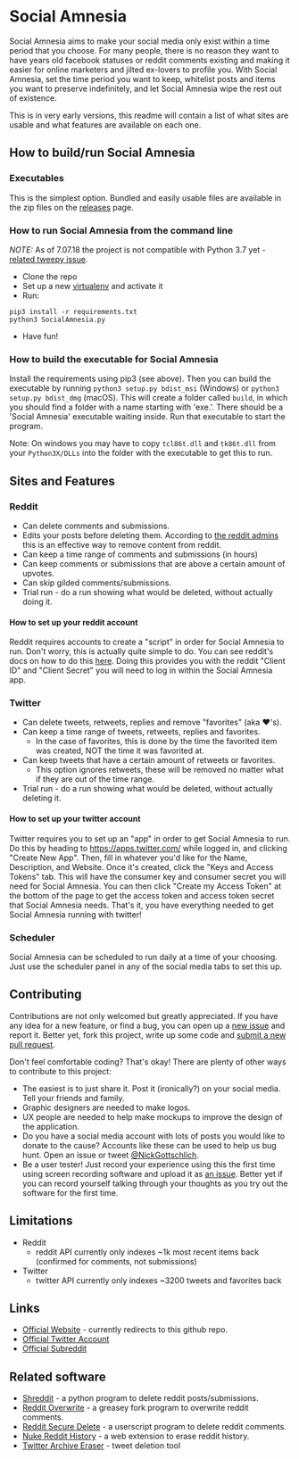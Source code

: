 # Social Amnesia
Social Amnesia aims to make your social media only exist within a time period that you choose. For many people, there is no reason they want to have years old facebook statuses or reddit comments existing and making it easier for online marketers and jilted ex-lovers to profile you. With Social Amnesia, set the time period you want to keep, whitelist posts and items you want to preserve indefinitely, and let Social Amnesia wipe the rest out of existence.

This is in very early versions, this readme will contain a list of what sites are usable and what features are available on each one.

## How to build/run Social Amnesia

### Executables

This is the simplest option. Bundled and easily usable files are available in the zip files on the [releases](https://github.com/Nick-Gottschlich/Social-Amnesia/releases) page.

### How to run Social Amnesia from the command line
*NOTE:* As of 7.07.18 the project is not compatible with Python 3.7 yet - [related tweepy issue](https://github.com/tweepy/tweepy/pull/1042).

* Clone the repo
* Set up a new [virtualenv](https://virtualenv.pypa.io/en/stable/) and activate it
* Run:
```
pip3 install -r requirements.txt
python3 SocialAmnesia.py
```
* Have fun!

### How to build the executable for Social Amnesia

Install the requirements using pip3 (see above).
Then you can build the executable by running `python3 setup.py bdist_msi` (Windows) or `python3 setup.py bdist_dmg` (macOS). 
This will create a folder called `build`, in which you should find a folder with a name starting with 'exe.'. 
There should be a 'Social Amnesia' executable waiting inside. Run that executable to start the program.

Note: On windows you may have to copy `tcl86t.dll` and `tk86t.dll` from your `Python3X/DLLs` into the folder with the executable to get this to run.

## Sites and Features

### Reddit
* Can delete comments and submissions.
* Edits your posts before deleting them. According to [the reddit admins](https://www.reddit.com/r/blog/comments/1dhw2j/reddits_privacy_policy_has_been_rewritten_from/c9qgbbb/) this is an effective way to remove content from reddit.
* Can keep a time range of comments and submissions (in hours)
* Can keep comments or submissions that are above a certain amount of upvotes.
* Can skip gilded comments/submissions.
* Trial run - do a run showing what would be deleted, without actually doing it.

#### How to set up your reddit account
Reddit requires accounts to create a "script" in order for Social Amnesia to run. Don't worry, this is actually quite simple to do. You can see reddit's docs on how to do this [here](https://github.com/reddit-archive/reddit/wiki/OAuth2-Quick-Start-Example#first-steps). Doing this provides you with the reddit "Client ID" and "Client Secret" you will need to log in within the Social Amnesia app.

### Twitter
* Can delete tweets, retweets, replies and remove "favorites" (aka ❤️'s).
* Can keep a time range of tweets, retweets, replies and favorites.
  * In the case of favorites, this is done by the time the favorited item was created, NOT the time it was favorited at.
* Can keep tweets that have a certain amount of retweets or favorites.
  * This option ignores retweets, these will be removed no matter what if they are out of the time range.
* Trial run - do a run showing what would be deleted, without actually deleting it.

#### How to set up your twitter account
Twitter requires you to set up an "app" in order to get Social Amnesia to run. Do this by heading to https://apps.twitter.com/ while logged in, and clicking "Create New App". Then, fill in whatever you'd like for the Name, Description, and Website. Once it's created, click the "Keys and Access Tokens" tab. This will have the consumer key and consumer secret you will need for Social Amnesia. You can then click "Create my Access Token" at the bottom of the page to get the access token and access token secret that Social Amnesia needs. That's it, you have everything needed to get Social Amnesia running with twitter!

### Scheduler

Social Amnesia can be scheduled to run daily at a time of your choosing. Just use the scheduler panel in any of the social media tabs to set this up.

## Contributing

Contributions are not only welcomed but greatly appreciated. If you have any idea for a new feature, or find a bug, you can open up a [new issue](https://github.com/Nick-Gottschlich/Social-Amnesia/issues/new) and report it. Better yet, fork this project, write up some code and [submit a new pull request](https://github.com/Nick-Gottschlich/Social-Amnesia/compare).

Don't feel comfortable coding? That's okay! There are plenty of other ways to contribute to this project: 
- The easiest is to just share it. Post it (ironically?) on your social media. Tell your friends and family. 
- Graphic designers are needed to make logos.
- UX people are needed to help make mockups to improve the design of the application.
- Do you have a social media account with lots of posts you would like to donate to the cause? Accounts like these can be used to help us bug hunt. Open an issue or tweet [@NickGottschlich](https://twitter.com/NickGottschlich).
- Be a user tester! Just record your experience using this the first time using screen recording software and upload it as [an issue](https://github.com/Nick-Gottschlich/Social-Amnesia/issues/new). Better yet if you can record yourself talking through your thoughts as you try out the software for the first time.

## Limitations

- Reddit
  - reddit API currently only indexes ~1k most recent items back (confirmed for comments, not submissions)
- Twitter
  - twitter API currently only indexes ~3200 tweets and favorites back

## Links

- [Official Website](https://socialamnesia.com) - currently redirects to this github repo.
- [Official Twitter Account](https://twitter.com/social_amnesia)
- [Official Subreddit](http://reddit.com/r/socialamnesia)

## Related software

- [Shreddit](https://github.com/x89/Shreddit) - a python program to delete reddit posts/submissions.
- [Reddit Overwrite](https://greasyfork.org/en/scripts/10380-reddit-overwrite) - a greasey fork program to overwrite reddit comments.
- [Reddit Secure Delete](https://userscripts-mirror.org/scripts/show/166415) - a userscript program to delete reddit comments.
- [Nuke Reddit History](https://www.reddit.com/r/NukeRedditHistory/) - a web extension to erase reddit history.
- [Twitter Archive Eraser](https://github.com/martani/Twitter-Archive-Eraser) - tweet deletion tool
